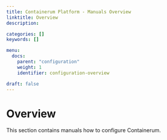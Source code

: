 ```yaml
---
title: Containerum Platform - Manuals Overview
linktitle: Overview
description:

categories: []
keywords: []

menu:
  docs:
    parent: "configuration"
    weight: 1
    identifier: configuration-overview

draft: false
---
```


# Overview

This section contains manuals how to configure Containerum.
